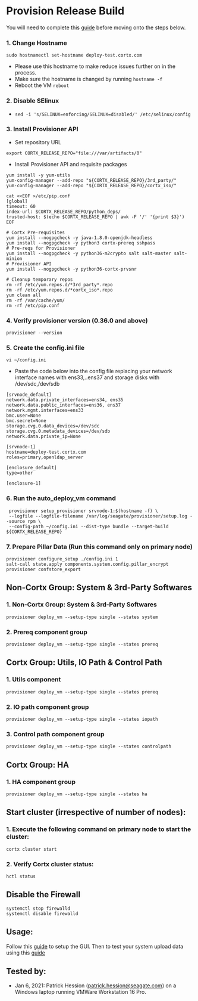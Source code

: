 # Provision Release Build

You will need to complete this [guide](https://github.com/Seagate/cortx/blob/main/doc/Release_Build_Creation.rst) before moving onto the steps below.

### 1.  Change Hostname
   ```sudo hostnamectl set-hostname deploy-test.cortx.com```
   - Please use this hostname to make reduce issues further on in the process.
   - Make sure the hostname is changed by running `hostname -f`
   - Reboot the VM `reboot`

### 2. Disable SElinux

- ```sed -i 's/SELINUX=enforcing/SELINUX=disabled/' /etc/selinux/config```

### 3. Install Provisioner API
   
   - Set repository URL
   ```
   export CORTX_RELEASE_REPO="file:///var/artifacts/0"
   ```   
   - Install Provisioner API and requisite packages
   ```
   yum install -y yum-utils
   yum-config-manager --add-repo "${CORTX_RELEASE_REPO}/3rd_party/"
   yum-config-manager --add-repo "${CORTX_RELEASE_REPO}/cortx_iso/"

   cat <<EOF >/etc/pip.conf
   [global]
   timeout: 60
   index-url: $CORTX_RELEASE_REPO/python_deps/
   trusted-host: $(echo $CORTX_RELEASE_REPO | awk -F '/' '{print $3}')
   EOF

   # Cortx Pre-requisites
   yum install --nogpgcheck -y java-1.8.0-openjdk-headless
   yum install --nogpgcheck -y python3 cortx-prereq sshpass
   # Pre-reqs for Provisioner
   yum install --nogpgcheck -y python36-m2crypto salt salt-master salt-minion
   # Provisioner API
   yum install --nogpgcheck -y python36-cortx-prvsnr

   # Cleanup temporary repos
   rm -rf /etc/yum.repos.d/*3rd_party*.repo
   rm -rf /etc/yum.repos.d/*cortx_iso*.repo
   yum clean all
   rm -rf /var/cache/yum/
   rm -rf /etc/pip.conf
   ```
### 4. Verify provisioner version (0.36.0 and above)
   ```provisioner --version```
   
### 5. Create the config.ini file
   `vi ~/config.ini`
   - Paste the code below into the config file replacing your network interface names with ens33,..ens37 and storage disks with /dev/sdc,/dev/sdb
   ```
   [srvnode_default]
   network.data.private_interfaces=ens34, ens35
   network.data.public_interfaces=ens36, ens37
   network.mgmt.interfaces=ens33
   bmc.user=None
   bmc.secret=None
   storage.cvg.0.data_devices=/dev/sdc
   storage.cvg.0.metadata_devices=/dev/sdb
   network.data.private_ip=None

   [srvnode-1]
   hostname=deploy-test.cortx.com
   roles=primary,openldap_server

   [enclosure_default]
   type=other

   [enclosure-1]
   ```
### 6. Run the auto_deploy_vm command
   ```
    provisioner setup_provisioner srvnode-1:$(hostname -f) \
    --logfile --logfile-filename /var/log/seagate/provisioner/setup.log --source rpm \
    --config-path ~/config.ini --dist-type bundle --target-build ${CORTX_RELEASE_REPO}
   ```
### 7. Prepare Pillar Data (Run this command only on primary node)
```
provisioner configure_setup ./config.ini 1
salt-call state.apply components.system.config.pillar_encrypt
provisioner confstore_export
```

## Non-Cortx Group: System & 3rd-Party Softwares
### 1. Non-Cortx Group: System & 3rd-Party Softwares

```provisioner deploy_vm --setup-type single --states system```

### 2. Prereq component group

``` provisioner deploy_vm --setup-type single --states prereq ```

## Cortx Group: Utils, IO Path & Control Path

### 1. Utils component

``` provisioner deploy_vm --setup-type single --states prereq ```

### 2. IO path component group

``` provisioner deploy_vm --setup-type single --states iopath ```

### 3. Control path component group

``` provisioner deploy_vm --setup-type single --states controlpath ```

## Cortx Group: HA

### 1. HA component group

``` provisioner deploy_vm --setup-type single --states ha ```

## Start cluster (irrespective of number of nodes):

### 1. Execute the following command on primary node to start the cluster:

``` cortx cluster start ```

### 2. Verify Cortx cluster status:

``` hctl status ```

## Disable the Firewall

```
systemctl stop firewalld
systemctl disable firewalld
```


## Usage:

Follow this [guide](https://github.com/Seagate/cortx/blob/main/doc/Preboarding_and_Onboarding.rst) to setup the GUI.
   Then to test your system upload data using this [guide](https://github.com/Seagate/cortx/blob/main/doc/testing_io.rst)



## Tested by:

- Jan 6, 2021: Patrick Hession (patrick.hession@seagate.com) on a Windows laptop running VMWare Workstation 16 Pro.
   

